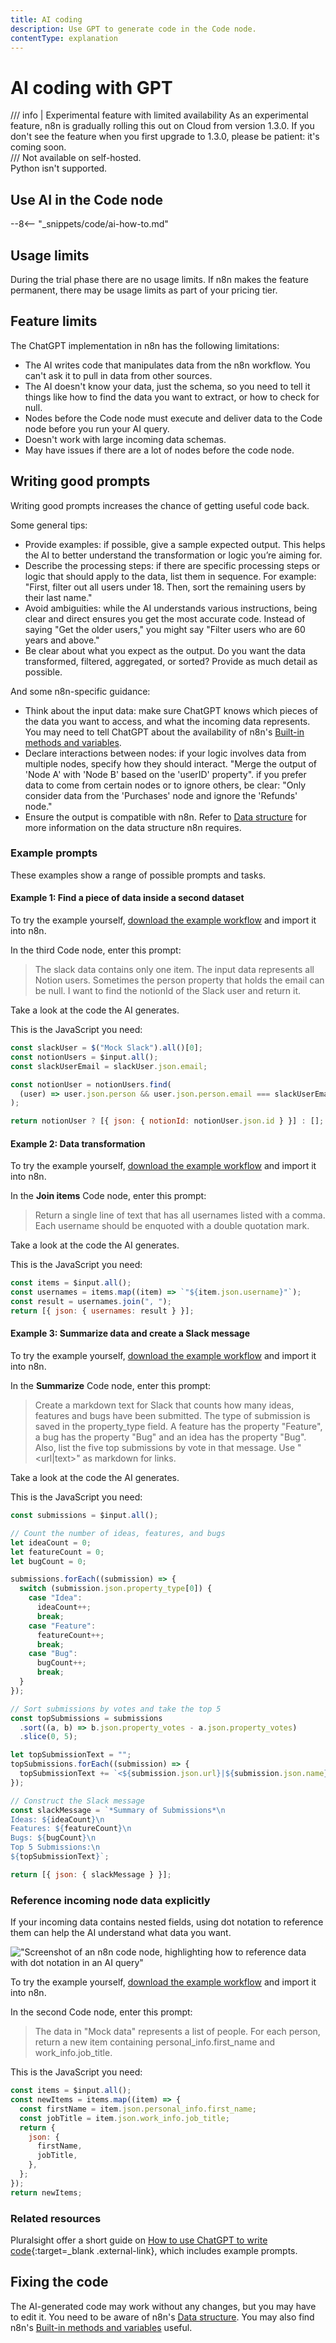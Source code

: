 ```yaml
---
title: AI coding
description: Use GPT to generate code in the Code node.
contentType: explanation
---
```


# AI coding with GPT

/// info | Experimental feature with limited availability
As an experimental feature, n8n is gradually rolling this out on Cloud from version 1.3.0. If you don't see the feature when you first upgrade to 1.3.0, please be patient: it's coming soon.  
///	Not available on self-hosted.  
	Python isn't supported.

## Use AI in the Code node

--8<-- "_snippets/code/ai-how-to.md"

## Usage limits

During the trial phase there are no usage limits. If n8n makes the feature permanent, there may be usage limits as part of your pricing tier.

## Feature limits

The ChatGPT implementation in n8n has the following limitations:

* The AI writes code that manipulates data from the n8n workflow. You can't ask it to pull in data from other sources.
* The AI doesn't know your data, just the schema, so you need to tell it things like how to find the data you want to extract, or how to check for null.
* Nodes before the Code node must execute and deliver data to the Code node before you run your AI query.
* Doesn't work with large incoming data schemas.
* May have issues if there are a lot of nodes before the code node.

## Writing good prompts

<!-- vale off -->

Writing good prompts increases the chance of getting useful code back.

Some general tips:

* Provide examples: if possible, give a sample expected output. This helps the AI to better understand the transformation or logic you’re aiming for.
* Describe the processing steps: if there are specific processing steps or logic that should apply to the data, list them in sequence. For example: "First, filter out all users under 18. Then, sort the remaining users by their last name."
* Avoid ambiguities: while the AI understands various instructions, being clear and direct ensures you get the most accurate code. Instead of saying "Get the older users," you might say "Filter users who are 60 years and above."
* Be clear about what you expect as the output. Do you want the data transformed, filtered, aggregated, or sorted? Provide as much detail as possible.

And some n8n-specific guidance:

* Think about the input data: make sure ChatGPT knows which pieces of the data you want to access, and what the incoming data represents. You may need to tell ChatGPT about the availability of n8n's [Built-in methods and variables](/code/builtin/).
* Declare interactions between nodes: if your logic involves data from multiple nodes, specify how they should interact. "Merge the output of 'Node A' with 'Node B' based on the 'userID' property". if you prefer data to come from certain nodes or to ignore others, be clear: "Only consider data from the 'Purchases' node and ignore the 'Refunds' node."
* Ensure the output is compatible with n8n. Refer to [Data structure](/data/data-structure/) for more information on the data structure n8n requires.

### Example prompts

These examples show a range of possible prompts and tasks.

#### Example 1: Find a piece of data inside a second dataset

To try the example yourself, [download the example workflow](/_workflows/ai-code/find-a-piece-of-data.json) and import it into n8n.

In the third Code node, enter this prompt:

> The slack data contains only one item. The input data represents all Notion users. Sometimes the person property that holds the email can be null. I want to find the notionId of the Slack user and return it.

Take a look at the code the AI generates.

This is the JavaScript you need:

```js
const slackUser = $("Mock Slack").all()[0];
const notionUsers = $input.all();
const slackUserEmail = slackUser.json.email;

const notionUser = notionUsers.find(
  (user) => user.json.person && user.json.person.email === slackUserEmail
);

return notionUser ? [{ json: { notionId: notionUser.json.id } }] : [];
```

#### Example 2: Data transformation

To try the example yourself, [download the example workflow](/_workflows/ai-code/data-transformation.json) and import it into n8n.

In the **Join items** Code node, enter this prompt:

> Return a single line of text that has all usernames listed with a comma. Each username should be enquoted with a double quotation mark.

Take a look at the code the AI generates.

This is the JavaScript you need:

```js
const items = $input.all();
const usernames = items.map((item) => `"${item.json.username}"`);
const result = usernames.join(", ");
return [{ json: { usernames: result } }];
```

#### Example 3: Summarize data and create a Slack message

To try the example yourself, [download the example workflow](/_workflows/ai-code/summarize-data.json) and import it into n8n.

In the **Summarize** Code node, enter this prompt:

> Create a markdown text for Slack that counts how many ideas, features and bugs have been submitted. The type of submission is saved in the property_type field. A feature has the property "Feature", a bug has the property "Bug" and an idea has the property "Bug". Also, list the five top submissions by vote in that message. Use "<url|text>" as markdown for links.

Take a look at the code the AI generates.

This is the JavaScript you need:

```js
const submissions = $input.all();

// Count the number of ideas, features, and bugs
let ideaCount = 0;
let featureCount = 0;
let bugCount = 0;

submissions.forEach((submission) => {
  switch (submission.json.property_type[0]) {
    case "Idea":
      ideaCount++;
      break;
    case "Feature":
      featureCount++;
      break;
    case "Bug":
      bugCount++;
      break;
  }
});

// Sort submissions by votes and take the top 5
const topSubmissions = submissions
  .sort((a, b) => b.json.property_votes - a.json.property_votes)
  .slice(0, 5);

let topSubmissionText = "";
topSubmissions.forEach((submission) => {
  topSubmissionText += `<${submission.json.url}|${submission.json.name}> with ${submission.json.property_votes} votes\n`;
});

// Construct the Slack message
const slackMessage = `*Summary of Submissions*\n
Ideas: ${ideaCount}\n
Features: ${featureCount}\n
Bugs: ${bugCount}\n
Top 5 Submissions:\n
${topSubmissionText}`;

return [{ json: { slackMessage } }];
```

<!-- vale on -->

### Reference incoming node data explicitly

If your incoming data contains nested fields, using dot notation to reference them can help the AI understand what data you want.

!["Screenshot of an n8n code node, highlighting how to reference data with dot notation in an AI query"](/_images/code/ai-code/reference-data-dot-notation.png)

To try the example yourself, [download the example workflow](/_workflows/ai-code/reference-incoming-data-explicitly.json) and import it into n8n.

In the second Code node, enter this prompt:

> The data in "Mock data" represents a list of people. For each person, return a new item containing personal_info.first_name and work_info.job_title.

This is the JavaScript you need:

```js
const items = $input.all();
const newItems = items.map((item) => {
  const firstName = item.json.personal_info.first_name;
  const jobTitle = item.json.work_info.job_title;
  return {
    json: {
      firstName,
      jobTitle,
    },
  };
});
return newItems;
```

### Related resources

Pluralsight offer a short guide on [How to use ChatGPT to write code](https://www.pluralsight.com/blog/software-development/how-use-chatgpt-programming-coding){:target=_blank .external-link}, which includes example prompts.



## Fixing the code

The AI-generated code may work without any changes, but you may have to edit it. You need to be aware of n8n's [Data structure](/data/data-structure/). You may also find n8n's [Built-in methods and variables](/code/builtin/) useful.

